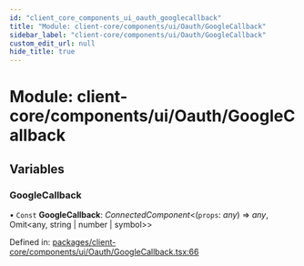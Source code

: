 ```yaml
---
id: "client_core_components_ui_oauth_googlecallback"
title: "Module: client-core/components/ui/Oauth/GoogleCallback"
sidebar_label: "client-core/components/ui/Oauth/GoogleCallback"
custom_edit_url: null
hide_title: true
---
```


# Module: client-core/components/ui/Oauth/GoogleCallback

## Variables

### GoogleCallback

• `Const` **GoogleCallback**: *ConnectedComponent*<(`props`: *any*) => *any*, Omit<any, string \| number \| symbol\>\>

Defined in: [packages/client-core/components/ui/Oauth/GoogleCallback.tsx:66](https://github.com/xr3ngine/xr3ngine/blob/5a0f83ed8/packages/client-core/components/ui/Oauth/GoogleCallback.tsx#L66)
